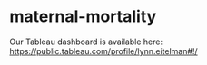 # maternal-mortality

Our Tableau dashboard is available here: https://public.tableau.com/profile/lynn.eitelman#!/
